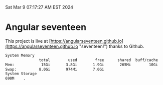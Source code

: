 Sat Mar  9 07:17:27 AM EST 2024

# Angular seventeen


This project is live at [https://angularseventeen.github.io](https://angularseventeen.github.io "seventeen!") thanks to Github.

```bash
System Memory
               total        used        free      shared  buff/cache   available
Mem:            15Gi       3.8Gi       1.9Gi       265Mi        10Gi        11Gi
Swap:          8.0Gi       974Mi       7.0Gi
System Storage
690M	.
```
```bash
